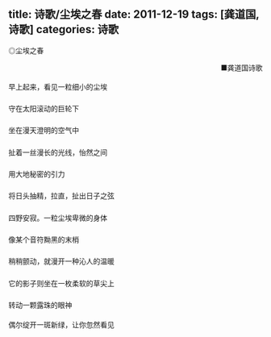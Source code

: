 title: 诗歌/尘埃之春
date: 2011-12-19
tags: [龚道国,诗歌]
categories: 诗歌
---
 <p>◎尘埃之春&nbsp; &nbsp; &nbsp; &nbsp; &nbsp; &nbsp; &nbsp; &nbsp; &nbsp; &nbsp; &nbsp; &nbsp; &nbsp; &nbsp; &nbsp; &nbsp; &nbsp; &nbsp; &nbsp; &nbsp; &nbsp; &nbsp; &nbsp; &nbsp; &nbsp; &nbsp; &nbsp; &nbsp; &nbsp; &nbsp; &nbsp; &nbsp; &nbsp; &nbsp; &nbsp; &nbsp; &nbsp; &nbsp; &nbsp; &nbsp; &nbsp; &nbsp; &nbsp;&nbsp;</p> 
<!-- more --><p style="text-align: right;">■龚道国诗歌</p> 
 <p style="line-height: 22pt;"> 早上起来，看见一粒细小的尘埃</p> 
 <p style="line-height:22.0pt;mso-line-height-rule:exactly"> 守在太阳滚动的巨轮下</p> 
 <p style="line-height:22.0pt;mso-line-height-rule:exactly"> 坐在漫天澄明的空气中</p> 
 <p style="line-height:22.0pt;mso-line-height-rule:exactly"> 扯着一丝漫长的光线，怡然之间</p> 
 <p style="line-height:22.0pt;mso-line-height-rule:exactly"> 用大地秘密的引力</p> 
 <p style="line-height:22.0pt;mso-line-height-rule:exactly"> 将日头抽精，拉直，扯出日子之弦</p> 
 <p style="line-height:22.0pt;mso-line-height-rule:exactly"></p> 
 <p style="line-height:22.0pt;mso-line-height-rule:exactly">四野安寂。一粒尘埃卑微的身体</p> 
 <p style="line-height:22.0pt;mso-line-height-rule:exactly"> 像某个音符黝黑的末梢</p> 
 <p style="line-height:22.0pt;mso-line-height-rule:exactly"> 稍稍颤动，就漫开一种沁人的温暖</p> 
 <p style="line-height:22.0pt;mso-line-height-rule:exactly"> 它的影子则坐在一枚柔软的草尖上</p> 
 <p style="line-height:22.0pt;mso-line-height-rule:exactly"> 转动一颗露珠的眼神</p> 
 <p>偶尔绽开一斑新绿，让你忽然看见</p> 
